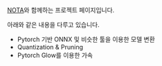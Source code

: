 [NOTA](nota.ai)와 함께하는 프로젝트 페이지입니다.

아래와 같은 내용을 다루고 있습니다.
- Pytorch 기반 ONNX 및 비슷한 툴을 이용한 모델 변환
- Quantization & Pruning
- Pytorch Glow를 이용한 가속